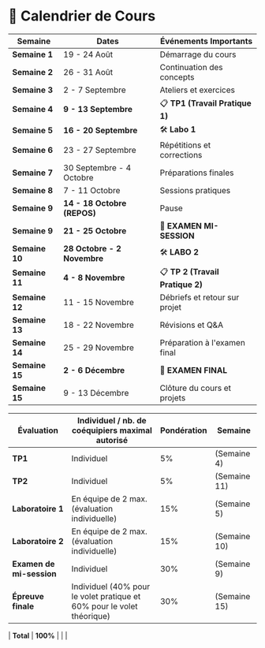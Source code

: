 # 📅 **Calendrier de Cours**

| **Semaine**    | **Dates**                  | **Événements Importants**            |
|----------------|----------------------------|--------------------------------------|
| **Semaine 1**  | 19 - 24 Août                | Démarrage du cours                   |
| **Semaine 2**  | 26 - 31 Août                | Continuation des concepts            |
| **Semaine 3**  | 2 - 7 Septembre             | Ateliers et exercices                |
| **Semaine 4**  | **9 - 13 Septembre**        | 📋 **TP1 (Travail Pratique 1)**       |
| **Semaine 5**  | **16 - 20 Septembre**       | 🛠️ **Labo 1**                        |
| **Semaine 6**  | 23 - 27 Septembre           | Répétitions et corrections           |
| **Semaine 7**  | 30 Septembre - 4 Octobre    | Préparations finales                 |
| **Semaine 8**  | 7 - 11 Octobre              | Sessions pratiques                   |
| **Semaine 9**  | **14 - 18 Octobre (REPOS)** | Pause                               |
| **Semaine 9**  | **21 - 25 Octobre**         | 📝 **EXAMEN MI-SESSION**              |
| **Semaine 10** | **28 Octobre - 2 Novembre** | 🛠️ **LABO 2**                        |
| **Semaine 11** | **4 - 8 Novembre**          | 📋 **TP 2 (Travail Pratique 2)**      |
| **Semaine 12** | 11 - 15 Novembre            | Débriefs et retour sur projet        |
| **Semaine 13** | 18 - 22 Novembre            | Révisions et Q&A                    |
| **Semaine 14** | 25 - 29 Novembre            | Préparation à l'examen final         |
| **Semaine 15** | **2 - 6 Décembre**          | 📝 **EXAMEN FINAL**                   |
| **Semaine 15** | 9 - 13 Décembre             | Clôture du cours et projets          |





| **Évaluation**          | **Individuel / nb. de coéquipiers maximal autorisé**                     | **Pondération** | **Semaine** |
|-------------------------|--------------------------------------------------------------------------|-----------------|-------------|
| **TP1**                 | Individuel                                                               | 5%              | (Semaine 4) |
| **TP2**                 | Individuel                                                               | 5%              | (Semaine 11) |
| **Laboratoire 1**        | En équipe de 2 max. (évaluation individuelle)                            | 15%             | (Semaine 5) |
| **Laboratoire 2**        | En équipe de 2 max. (évaluation individuelle)                            | 15%             | (Semaine 10) |
| **Examen de mi-session** | Individuel                                                               | 30%             | (Semaine 9) |
| **Épreuve finale**       | Individuel (40% pour le volet pratique et 60% pour le volet théorique)   | 30%             | (Semaine 15) |

| **Total**               | **100%**                                                                  |                 |             |

